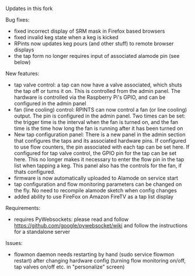 Updates in this fork

Bug fixes:

* fixed incorrect display of SRM mask in Firefox based browsers
* fixed invalid keg state when a keg is kicked
* RPints now updates keg pours (and other stuff) to remote browser displays
* the tap form no longer requires input of associated alamode pin (see below)

New features:
* tap valve control: a tap can now have a valve associated, which shuts the tap off or turns it on. This is controlled from the admin panel. The hardware is controlled via the Raspberry Pi's GPIO, and can be configured in the admin panel
* fan (line cooling) control: RPINTS can now control a fan (or line cooling) output. The pin is configured in the admin panel. Two times can be set: the trigger time is the interval when the fan is turned on, and the fan time is the time how long the fan is running after it has been turned on
* New tap configuration panel: There is a new panel in the admin section that configures the taps and its associated hardware pins. If configured to use flow counters, the pin associated with each tap can be set here. If configured for tap valve control, the GPIO pin for the tap can be set here. This no longer makes it necessary to enter the flow pin in the tap list when tapping a keg. This panel also has the controls for the fan, if thats configured.
* firmware is now automatically uploaded to Alamode on service start
* tap configuration and flow monitoring parameters can be changed on the fly. No need to recompile alamode sketch when config changes
* added ability to use FireFox on Amazon FireTV as a tap list display

Requirements:
* requires PyWebsockets: please read and follow https://github.com/google/pywebsocket/wiki and follow the instructions for a standalone server

Issues:
* flowmon daemon needs restarting by hand (sudo service flowmon restart) after changing hardware config (turning flow monitoring on/off, tap valves on/off etc. in "personalize" screen) 
